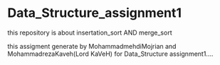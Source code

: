 # Data_Structure_assignment1
 this repository is about insertation_sort AND merge_sort

 this assigment generate by MohammadmehdiMojrian and MohammadrezaKaveh(Lord KaVeH) for Data_Structure assignment1....


